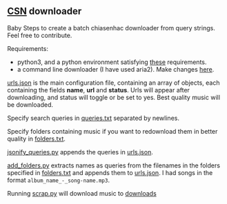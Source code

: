 ## [CSN](http://chiasenhac.vn) downloader

Baby Steps to create a batch chiasenhac downloader from query strings. Feel free to contribute.

Requirements:
  - python3, and a python environment satisfying [these](requirements.txt) requirements.
  - a command line downloader (I have used aria2). Make changes [here](scrap.py#L33).

[urls.json](urls.json) is the main configuration file, containing an array of objects, each containing the fields **name**, **url** and **status**.
Urls will appear after downloading, and status will toggle or be set to yes. Best quality music will be downloaded.

Specify search queries in [queries.txt](queries.txt) separated by newlines.

Specify folders containing music if you want to redownload them in better quality in [folders.txt](folders.txt).

[jsonify_queries.py](jsonify_queries.py) appends the queries in [urls.json](urls.json).

[add_folders.py](add_folders.py) extracts names as queries from the filenames in the folders specified in [folders.txt](folders.txt) and appends them to [urls.json](urls.json). I had songs in the format `album_name_-_song-name.mp3`.

Running [scrap.py](scrap.py) will download music to [downloads](downloads/)